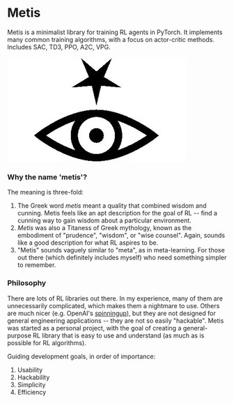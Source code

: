 # Metis

Metis is a minimalist library for training RL agents in PyTorch.  It implements 
many common training algorithms, with a focus on actor-critic methods. 
Includes SAC, TD3, PPO, A2C, VPG.

![metis-symbol](https://raw.githubusercontent.com/fkodom/metis/master/docs/media/metis.jpg)


### Why the name 'metis'?

The meaning is three-fold: 
1. The Greek word *metis* meant a quality that combined wisdom and cunning.  Metis feels like an apt description for the goal of RL -- find a cunning way to gain wisdom about a particular environment.
2. *Metis* was also a Titaness of Greek mythology, known as the embodiment of "prudence", "wisdom", or "wise counsel".  Again, sounds like a good description for what RL aspires to be.
3. "Metis" sounds vaguely similar to "meta", as in meta-learning.  For those out there (which definitely includes myself) who need something simpler to remember.


### Philosophy

There are lots of RL libraries out there.  In my experience, many of them are 
unnecessarily complicated, which makes them a nightmare to use.  Others are much
nicer (e.g. OpenAI's [spinningup](https://github.com/openai/spinningup)), but they
are not designed for general engineering applications -- they are not so easily 
"hackable".  Metis was started as a personal project, with the goal of creating 
a general-purpose RL library that is easy to use and understand (as much as is
possible for RL algorithms).

Guiding development goals, in order of importance:
1.  Usability
2.  Hackability
3.  Simplicity
4.  Efficiency
